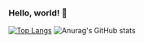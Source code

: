 ### Hello, world! 👋

[![Top Langs](https://github-readme-stats.vercel.app/api/top-langs/?username=FelipeFFR&layout=compact&theme=transparent)](https://github.com/FelipeFFR) ![Anurag's GitHub stats](https://github-readme-stats.vercel.app/api?username=FelipeFFR&show_icons=true&theme=transparent)
<!--
**FelipeFFR/FelipeFFR** is a ✨ _special_ ✨ repository because its `README.md` (this file) appears on your GitHub profile.

Here are some ideas to get you started:

- 🔭 I’m currently working on ...
- 🌱 I’m currently learning ...
- 👯 I’m looking to collaborate on ...
- 🤔 I’m looking for help with ...
- 💬 Ask me about ...
- 📫 How to reach me: ...
- 😄 Pronouns: ...
- ⚡ Fun fact: ...
-->
